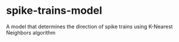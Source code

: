# spike-trains-model
A model that determines the direction of spike trains using K-Nearest Neighbors algorithm
